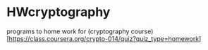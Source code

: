 # HWcryptography
programs to home work for (cryptography course)[https://class.coursera.org/crypto-014/quiz?quiz_type=homework]
